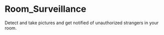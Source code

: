 # Room_Surveillance
Detect and take pictures and get notified of unauthorized strangers in your room. 
